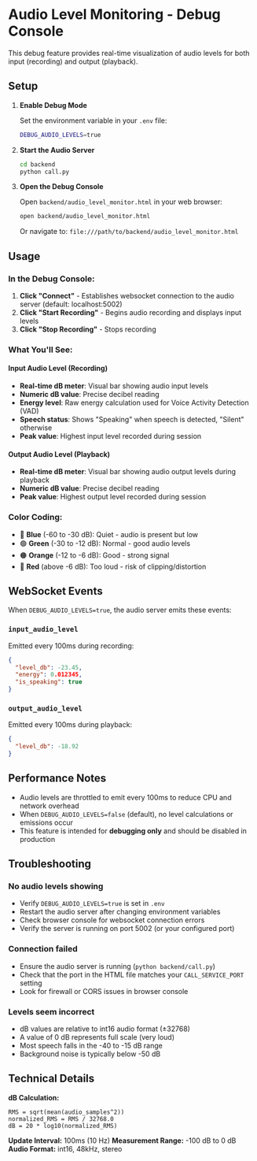 # Audio Level Monitoring - Debug Console

This debug feature provides real-time visualization of audio levels for both input (recording) and output (playback).

## Setup

1. **Enable Debug Mode**
   
   Set the environment variable in your `.env` file:
   ```bash
   DEBUG_AUDIO_LEVELS=true
   ```

2. **Start the Audio Server**
   
   ```bash
   cd backend
   python call.py
   ```

3. **Open the Debug Console**
   
   Open `backend/audio_level_monitor.html` in your web browser:
   ```bash
   open backend/audio_level_monitor.html
   ```
   
   Or navigate to: `file:///path/to/backend/audio_level_monitor.html`

## Usage

### In the Debug Console:

1. **Click "Connect"** - Establishes websocket connection to the audio server (default: localhost:5002)
2. **Click "Start Recording"** - Begins audio recording and displays input levels
3. **Click "Stop Recording"** - Stops recording

### What You'll See:

#### Input Audio Level (Recording)
- **Real-time dB meter**: Visual bar showing audio input levels
- **Numeric dB value**: Precise decibel reading
- **Energy level**: Raw energy calculation used for Voice Activity Detection (VAD)
- **Speech status**: Shows "Speaking" when speech is detected, "Silent" otherwise
- **Peak value**: Highest input level recorded during session

#### Output Audio Level (Playback)
- **Real-time dB meter**: Visual bar showing audio output levels during playback
- **Numeric dB value**: Precise decibel reading
- **Peak value**: Highest output level recorded during session

### Color Coding:

- 🔵 **Blue** (-60 to -30 dB): Quiet - audio is present but low
- 🟢 **Green** (-30 to -12 dB): Normal - good audio levels
- 🟠 **Orange** (-12 to -6 dB): Good - strong signal
- 🔴 **Red** (above -6 dB): Too loud - risk of clipping/distortion

## WebSocket Events

When `DEBUG_AUDIO_LEVELS=true`, the audio server emits these events:

### `input_audio_level`
Emitted every 100ms during recording:
```json
{
  "level_db": -23.45,
  "energy": 0.012345,
  "is_speaking": true
}
```

### `output_audio_level`
Emitted every 100ms during playback:
```json
{
  "level_db": -18.92
}
```

## Performance Notes

- Audio levels are throttled to emit every 100ms to reduce CPU and network overhead
- When `DEBUG_AUDIO_LEVELS=false` (default), no level calculations or emissions occur
- This feature is intended for **debugging only** and should be disabled in production

## Troubleshooting

### No audio levels showing
- Verify `DEBUG_AUDIO_LEVELS=true` is set in `.env`
- Restart the audio server after changing environment variables
- Check browser console for websocket connection errors
- Verify the server is running on port 5002 (or your configured port)

### Connection failed
- Ensure the audio server is running (`python backend/call.py`)
- Check that the port in the HTML file matches your `CALL_SERVICE_PORT` setting
- Look for firewall or CORS issues in browser console

### Levels seem incorrect
- dB values are relative to int16 audio format (±32768)
- A value of 0 dB represents full scale (very loud)
- Most speech falls in the -40 to -15 dB range
- Background noise is typically below -50 dB

## Technical Details

**dB Calculation:**
```
RMS = sqrt(mean(audio_samples^2))
normalized_RMS = RMS / 32768.0
dB = 20 * log10(normalized_RMS)
```

**Update Interval:** 100ms (10 Hz)
**Measurement Range:** -100 dB to 0 dB
**Audio Format:** int16, 48kHz, stereo
